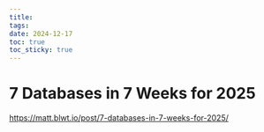 ```yaml
---
title: 
tags: 
date: 2024-12-17
toc: true
toc_sticky: true
---
```


# 7 Databases in 7 Weeks for 2025

https://matt.blwt.io/post/7-databases-in-7-weeks-for-2025/